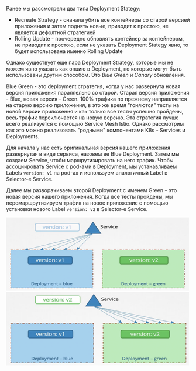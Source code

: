Ранее мы рассмотрели два типа Deployment Stategy:
- Recreate Strategy - сначала убить все контейнеры со старой версией приложения и затем поднять новые, приводит к простою, не является дефолтной стратегией
- Rolling Update - поочередно обновлять контейнер за контейнером, не приводит к простою, если не указать Deployment Stategy явно, то будет использована именно Rolling Update

Однако существует еще пара Deployment Strategy, которые мы не можем явно указать как опцию в Deployment, но которые могут быть использованы другим способом. Это *Blue Green* и *Canary* обновления.

Blue Green - это deployment стратегия, когда у нас развернута новая версия приложения параллельно со старой. Старая версия приложения - Blue, новая версия - Green. 100% трафика по прежнему направляется на старую версию приложения, в это же время "гоняются" тесты на новой версии приложения и как только все тесты успешно пройдены, весь трафик переключается на новую версию. Эта стратегия лучше всего реализуется с помощью Service Mesh Istio. Однако рассмотрим как это можно реализовать "родными" компонентами K8s - Services и Deployments.

Для начала у нас есть оригинальная версия нашего приложения развернутая в виде сервиса, назовем ее Blue Deployment. Затем мы создаем Service, чтобы маршрутизировать на него трафик. Чтобы ассоциировать Service с pod-ами в Deployment, мы устанавливаем Labels `version: v1` на pod-ах и используем аналогичный Label в Selector-е Service.

Далее мы разворачиваем второй Deployment с именем Green - это новая версия нашего приложения. Когда все тесты пройдены, мы перемаршрутизируем трафик на новое приложение с помощью установки нового Label `version: v2` в Selector-е Service.

<img src="blue-green1.png" width="500" height="200">
<img src="blue-green2.png" width="500" height="200">
